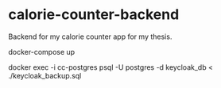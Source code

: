 # calorie-counter-backend
Backend for my calorie counter app for my thesis.

docker-compose up

docker exec -i cc-postgres psql -U postgres -d keycloak_db < ./keycloak_backup.sql
